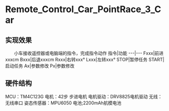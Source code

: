 # Remote_Control_Car_PointRace_3_Car
## 实现效果
&emsp;&emsp;小车接收遥控器或电脑端的指令，完成指令动作
指令|功能
---|---
Fxxx|前进xxxcm
Bxxx|后退xxxcm
Rxxx|右转xxx°
Lxxx|左转xxx°
STOP|暂停任务
START|启动任务
Ax|参数修改
Px|参数修改
## 硬件结构
MCU：TM4C123G
电机：42步 步进电机
电机驱动：DRV8825电机驱动
无线：无线串口
姿态传感器：MPU6050
电池;2200mAh航模电池
